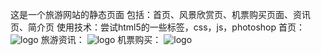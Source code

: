 这是一个旅游网站的静态页面 
包括：首页、风景欣赏页、机票购买页面、资讯页、简介页
使用技术：尝试html5的一些标签，css，js，photoshop
首页：
![logo](https://github.com/YMBo/-tour/blob/master/PC/index.png)
旅游资讯：
![logo](https://github.com/YMBo/-tour/blob/master/PC/information.png)
机票购买：
![logo](https://github.com/YMBo/-tour/blob/master/PC/buy.png)
